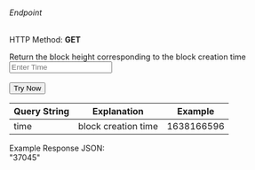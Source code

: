 <h6>Endpoint</h6>
<p id="endpoint"></p>

HTTP Method: **GET**

Return the block height corresponding to the block creation time
<input class="md-input" placeholder="Enter Time" id="time"></input><br/><br/>
<button class="md-button" onclick="tryNow()">Try Now</button>

<script>
   document.getElementById("endpoint").innerHTML =`https://dev-stoa-boascan.bosagora.com/block_height_at/${document.getElementById("time").value || "1638166596"}`
    function tryNow(){
        document.getElementById("showResult").innerHTML =""
        document.getElementById("endpoint").innerHTML =""
        fetch(`https://dev-stoa-boascan.bosagora.com/block_height_at/${document.getElementById("time").value || "1638166596"}`).then((res) => {
            
            res.json().then((res) => {
                document.getElementById("showResult").innerHTML = JSON.stringify(res)
                document.getElementById("endpoint").innerHTML =`https://dev-stoa-boascan.bosagora.com/block_height_at/${document.getElementById("time").value || "1638166596"}`
                })
        }).catch((err) => {
            console.log(err)
        })
    }
</script>
<p id="showResult"></p>

| Query String | Explanation    | Example                            |
| ------------ | -------------- | ---------------------------------- |
| time         | block creation time | 1638166596 |

Example Response JSON:<br/>
"37045"
